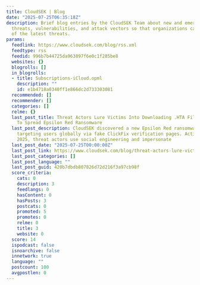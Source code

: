 ```yaml
---
title: CloudSEK | Blog
date: "2025-07-25T06:35:18Z"
description: Brief blog entries by the CloudSEK Team about new and emerging cyber
  threats, vulnerabilities, and attack vectors so that organizations can stay ahead
  of the latest threats.
params:
  feedlink: https://www.cloudsek.com/blog/rss.xml
  feedtype: rss
  feedid: 996b7b44725da963897f6e0c1f285be8
  websites: {}
  blogrolls: []
  in_blogrolls:
  - title: Subscriptions-iCloud.opml
    description: ""
    id: e1b4718a0340ff1e866dc2d733303081
  recommended: []
  recommender: []
  categories: []
  relme: {}
  last_post_title: Threat Actors Lure Victims Into Downloading .HTA Files Using ClickFix
    To Spread Epsilon Red Ransomware
  last_post_description: CloudSEK discovered a new Epsilon Red ransomware campaign
    targeting users globally via fake ClickFix verification pages. Active since July
    2025, threat actors use social engineering and impersonate
  last_post_date: "2025-07-25T00:00:00Z"
  last_post_link: https://www.cloudsek.com/blog/threat-actors-lure-victims-into-downloading-hta-files-using-clickfix-to-spread-epsilon-red-ransomware
  last_post_categories: []
  last_post_language: ""
  last_post_guid: 420b7dbdb807826d72d216f3a97cb98f
  score_criteria:
    cats: 0
    description: 3
    feedlangs: 0
    hasContent: 0
    hasPosts: 3
    postcats: 0
    promoted: 5
    promotes: 0
    relme: 0
    title: 3
    website: 0
  score: 14
  ispodcast: false
  isnoarchive: false
  innetwork: true
  language: ""
  postcount: 100
  avgpostlen: 0
---
```

